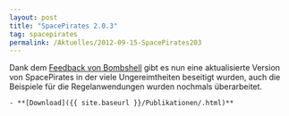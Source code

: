 ```yaml
---
layout: post
title: "SpacePirates 2.0.3"
tag: spacepirates
permalink: /Aktuelles/2012-09-15-SpacePirates203
---
```



Dank dem [Feedback von Bombshell](http:/tanelorn.net/.php/topic,76827.0.html) gibt es nun eine aktualisierte Version von SpacePirates in der viele Ungereimtheiten beseitigt wurden, auch die Beispiele für die Regelanwendungen wurden nochmals überarbeitet.

	- **[Download]({{ site.baseurl }}/Publikationen/.html)**



